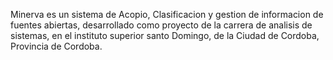 Minerva es un sistema de Acopio, Clasificacion y gestion de informacion de fuentes abiertas, desarrollado como proyecto de la carrera de analisis de sistemas, en el instituto superior santo Domingo, de la Ciudad de Cordoba, Provincia de Cordoba.
